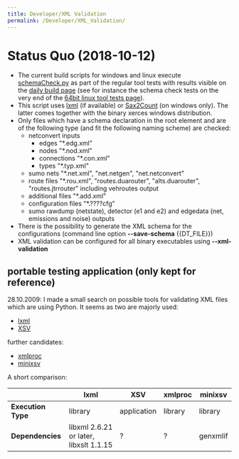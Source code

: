 ```yaml
---
title: Developer/XML Validation
permalink: /Developer/XML_Validation/
---
```


# Status Quo (2018-10-12)

- The current build scripts for windows and linux execute
[schemaCheck.py](http://sumo-sim.org/trac/sumo/browser/trunk/sumo/tools/xml/schemaCheck.py)
as part of the regular tool tests with results visible on the [daily
build page](http://sumo-sim.org/daily/) (see for instance the schema
check tests on the very end of the [64bit linux tool tests
page](http://sumo-sim.org/daily/gcc4_64report/tools/test_default.html)).
- This script uses
[lxml](http://codespeak.net/lxml/validation.html#xmlschema) (if
available) or
[Sax2Count](http://xerces.apache.org/xerces-c/sax2count-3.html) (on
windows only). The latter comes together with the binary xerces
windows distribution.
- Only files which have a schema declaration in the root element and
are of the following type (and fit the following naming scheme) are
checked:
  - netconvert inputs
    - edges "\*.edg.xml"
    - nodes "\*.nod.xml"
    - connections "\*.con.xml"
    - types "\*.typ.xml"
  - sumo nets "\*.net.xml", "net.netgen", "net.netconvert"
  - route files "\*.rou.xml", "routes.duarouter", "alts.duarouter",
    "routes.jtrrouter" including vehroutes output
  - additional files "\*.add.xml"
  - configuration files "\*.????cfg"
  - sumo rawdump (netstate), detector (e1 and e2) and edgedata (net,
    emissions and noise) outputs
- There is the possibility to generate the XML schema for the
configurations (command line option **--save-schema** {{DT_FILE}})
- XML validation can be configured for all binary executables using **--xml-validation**

## portable testing application (only kept for reference)

28.10.2009: I made a small search on possible tools for validating XML
files which are using Python. It seems as two are majorly used:

- [lxml](http://codespeak.net/lxml/validation.html#xmlschema)
- [XSV](http://www.ltg.ed.ac.uk/~ht/xsv-status.html)

further candidates:

- [xmlproc](http://www.garshol.priv.no/download/software/xmlproc/)
- [minixsv](http://www.familieleuthe.de/MiniXsv.html)

A short comparison:

|                    | lxml                                   | XSV         | xmlproc | minixsv  |
| ------------------ | -------------------------------------- | ----------- | ------- | -------- |
| **Execution Type** | library                                | application | library | library  |
| **Dependencies**   | libxml 2.6.21 or later, libxslt 1.1.15 | ?           | ?       | genxmlif |